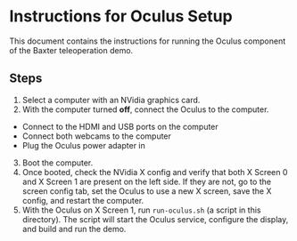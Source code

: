 # Instructions for Oculus Setup

This document contains the instructions for running the Oculus component of the 
Baxter teleoperation demo.

## Steps

1. Select a computer with an NVidia graphics card.
2. With the computer turned **off**, connect the Oculus to the computer.
  - Connect to the HDMI and USB ports on the computer
  - Connect both webcams to the computer
  - Plug the Oculus power adapter in
3. Boot the computer.
4. Once booted, check the NVidia X config and verify that both X Screen 0 and X 
   Screen 1 are present on the left side.
     If they are not, go to the screen config tab, set the Oculus to use a new X
     screen, save the X config, and restart the computer.
5. With the Oculus on X Screen 1, run `run-oculus.sh` (a script in this 
   directory). The script will start the Oculus service, configure the display, 
   and build and run the demo.
